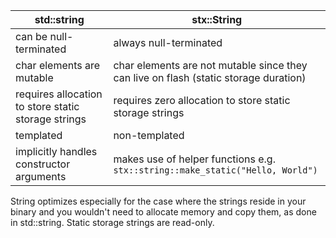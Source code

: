 

|std::string  |  stx::String |  
|----------------------------------------------|-------------------------------------------------------|
| can be null-terminated | always null-terminated|
| char elements are mutable | char elements are not mutable since they can live on flash (static storage duration)
| requires allocation to store static storage strings | requires zero allocation to store static storage strings|
| templated | non-templated |
| implicitly handles constructor arguments | makes use of helper functions e.g. ```stx::string::make_static("Hello, World")```|


String optimizes especially for the case where the strings reside in your binary and you wouldn't need to allocate memory and copy them, as done in std::string. Static storage strings are read-only.
